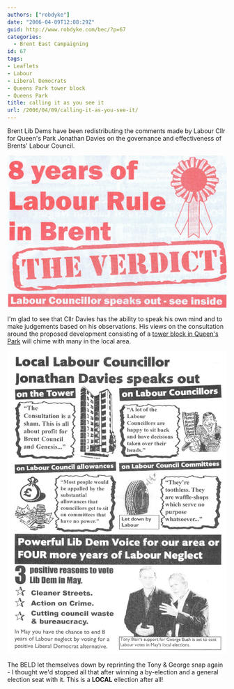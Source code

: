 ```yaml
---
authors: ["robdyke"]
date: "2006-04-09T12:08:29Z"
guid: http://www.robdyke.com/bec/?p=67
categories:
  - Brent East Campaigning
id: 67
tags:
- Leaflets
- Labour
- Liberal Democrats
- Queens Park tower block
- Queens Park
title: calling it as you see it
url: /2006/04/09/calling-it-as-you-see-it/
---
```

Brent Lib Dems have been redistributing the comments made by Labour Cllr for Queen's Park Jonathan Davies on the governance and effectiveness of Brents' Labour Council.

[<img id="image68" alt="Outer of BELD 'the verdict' flyer" src="/pubfiles/2006/04/scan0016.jpg" />](/pubfiles/2006/04/scan0016.jpg "Outer of BELD 'the verdict' flyer")

I'm glad to see that Cllr Davies has the ability to speak his own mind and to make judgements based on his observations. His views on the consultation around the proposed development consisting of a [tower block in Queen's Park](http://stopthetower.co.uk/) will chime with many in the local area.

[<img alt="BELD 8 years of Labour 'the verdict'" id="image72" src="/pubfiles/2006/04/scan0017.jpg" />](/pubfiles/2006/04/scan0017.jpg "BELD 8 years of Labour 'the verdict'")
  
The BELD let themselves down by reprinting the Tony &#038; George snap again - I thought we'd stopped all that after winning a by-election and a general election seat with it. This is a **LOCAL** ellection after all!